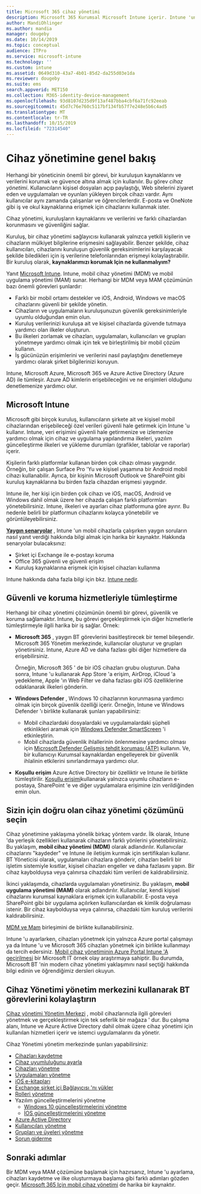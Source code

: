 ```yaml
---
title: Microsoft 365 cihaz yönetimi
description: Microsoft 365 Kurumsal Microsoft Intune içerir. Intune 'un kuruluşunuz için mobil cihaz yönetimi ve mobil uygulama yönetimi nasıl sağladığını öğrenin. Yaygın senaryoları okuyun ve ortamınızda Microsoft 365 dağıtmak için Intune 'u kullanın.
author: MandiOhlinger
ms.author: mandia
manager: dougeby
ms.date: 10/14/2019
ms.topic: conceptual
audience: ITPro
ms.service: microsoft-intune
ms.technology: ''
ms.custom: intune
ms.assetid: 0649d310-43a7-4b01-85d2-da255d03e1da
ms.reviewer: dougeby
ms.suite: ems
search.appverid: MET150
ms.collection: M365-identity-device-management
ms.openlocfilehash: 93d8107d235d9f13af487bba4cbf6a71fc92eeab
ms.sourcegitcommit: 45d7c76e760c5117bf134fb57f7e248e5b6c4ad5
ms.translationtype: MT
ms.contentlocale: tr-TR
ms.lasthandoff: 10/15/2019
ms.locfileid: "72314540"
---
```

# <a name="device-management-overview"></a>Cihaz yönetimine genel bakış

Herhangi bir yöneticinin önemli bir görevi, bir kuruluşun kaynaklarını ve verilerini korumak ve güvence altına almak için kullanılır. Bu görev *cihaz yönetimi*. Kullanıcıların kişisel dosyaları açıp paylaştığı, Web sitelerini ziyaret eden ve uygulamaları ve oyunları yükleyen birçok cihazı vardır. Aynı kullanıcılar aynı zamanda çalışanlar ve öğrencilerlerdir. E-posta ve OneNote gibi iş ve okul kaynaklarına erişmek için cihazlarını kullanmak ister.

Cihaz yönetimi, kuruluşların kaynaklarını ve verilerini ve farklı cihazlardan korunmasını ve güvenliğini sağlar.

Kuruluş, bir cihaz yönetimi sağlayıcısı kullanarak yalnızca yetkili kişilerin ve cihazların mülkiyet bilgilerine erişmesini sağlayabilir. Benzer şekilde, cihaz kullanıcıları, cihazlarını kuruluşun güvenlik gereksinimlerini karşılayacak şekilde biledikleri için iş verilerine telefonlarından erişmeyi kolaylaştırabilir. Bir kuruluş olarak, **kaynaklarımızı korumak Için ne kullanmalıyım?**

Yanıt [Microsoft Intune](what-is-intune.md). Intune, mobil cihaz yönetimi (MDM) ve mobil uygulama yönetimi (MAM) sunar. Herhangi bir MDM veya MAM çözümünün bazı önemli görevleri şunlardır:

- Farklı bir mobil ortamı destekler ve iOS, Android, Windows ve macOS cihazlarını güvenli bir şekilde yönetin.
- Cihazların ve uygulamaların kuruluşunuzun güvenlik gereksinimleriyle uyumlu olduğundan emin olun.
- Kuruluş verilerinizi kuruluşa ait ve kişisel cihazlarda güvende tutmaya yardımcı olan ilkeler oluşturun.
- Bu ilkeleri zorlamak ve cihazları, uygulamaları, kullanıcıları ve grupları yönetmeye yardımcı olmak için tek ve birleştirilmiş bir mobil çözüm kullanın.
- İş gücünüzün erişimlerini ve verilerini nasıl paylaştığını denetlemeye yardımcı olarak şirket bilgilerinizi koruyun.

Intune, Microsoft Azure, Microsoft 365 ve Azure Active Directory (Azure AD) ile tümleşir. Azure AD kimlerin erişebileceğini ve ne erişimleri olduğunu denetlemenize yardımcı olur.

## <a name="microsoft-intune"></a>Microsoft Intune

Microsoft gibi birçok kuruluş, kullanıcıların şirkete ait ve kişisel mobil cihazlarından erişebileceği özel verileri güvenli hale getirmek için Intune 'u kullanır. Intune, veri erişimini güvenli hale getirmenize ve izlemenize yardımcı olmak için cihaz ve uygulama yapılandırma ilkeleri, yazılım güncelleştirme ilkeleri ve yükleme durumları (grafikler, tablolar ve raporlar) içerir.

Kişilerin farklı platformlar kullanan birden çok cihazı olması yaygındır. Örneğin, bir çalışan Surface Pro 'Yu ve kişisel yaşamına bir Android mobil cihazı kullanabilir. Ayrıca, bir kişinin Microsoft Outlook ve SharePoint gibi kuruluş kaynaklarına bu birden fazla cihazdan erişmesi yaygındır.

Intune ile, her kişi için birden çok cihazı ve iOS, macOS, Android ve Windows dahil olmak üzere her cihazda çalışan farklı platformları yönetebilirsiniz. Intune, ilkeleri ve ayarları cihaz platformuna göre ayırır. Bu nedenle belirli bir platformun cihazlarını kolayca yönetebilir ve görüntüleyebilirsiniz.

**[Yaygın senaryolar](common-scenarios.md)** , Intune 'un mobil cihazlarla çalışırken yaygın soruların nasıl yanıt verdiği hakkında bilgi almak için harika bir kaynaktır. Hakkında senaryolar bulacaksınız:  

- Şirket içi Exchange ile e-postayı koruma
- Office 365 güvenli ve güvenli erişim
- Kuruluş kaynaklarına erişmek için kişisel cihazları kullanma

Intune hakkında daha fazla bilgi için bkz. [Intune nedir](what-is-intune.md).

## <a name="integration-with-secure-and-protect-services"></a>Güvenli ve koruma hizmetleriyle tümleştirme

Herhangi bir cihaz yönetimi çözümünün önemli bir görevi, güvenlik ve koruma sağlamaktır. Intune, bu görevi gerçekleştirmek için diğer hizmetlerle tümleştirmeyle ilgili harika bir iş sağlar. Örnek:

- **Microsoft 365** , yaygın BT görevlerini basitleştirecek bir temel bileşendir. Microsoft 365 Yönetim merkezinde, kullanıcılar oluşturur ve grupları yönetirsiniz. Intune, Azure AD ve daha fazlası gibi diğer hizmetlere da erişebilirsiniz.

  Örneğin, Microsoft 365 ' de bir iOS cihazları grubu oluşturun. Daha sonra, Intune 'u kullanarak App Store 'a erişim, AirDrop, iCloud 'a yedekleme, Apple 'ın Web Filter ve daha fazlası gibi iOS özelliklerine odaklanarak ilkeleri gönderin.

- **Windows Defender** , Windows 10 cihazlarının korunmasına yardımcı olmak için birçok güvenlik özelliği içerir. Örneğin, Intune ve Windows Defender 'ı birlikte kullanarak şunları yapabilirsiniz:

  - Mobil cihazlardaki dosyalardaki ve uygulamalardaki şüpheli etkinlikleri aramak için [Windows Defender SmartScreen](../protect/endpoint-protection-windows-10.md) 'i etkinleştirin.
  - Mobil cihazlarda güvenlik ihlallerinin önlenmesine yardımcı olması için [Microsoft Defender Gelişmiş tehdit koruması (ATP)](../protect/advanced-threat-protection.md) kullanın. Ve, bir kullanıcıyı Kurumsal kaynaklardan engelleyerek bir güvenlik ihlalinin etkilerini sınırlandırmaya yardımcı olur.

- **Koşullu erişim** Azure Active Directory bir özelliktir ve Intune ile birlikte tümleştirilir. [Koşullu erişimi](../protect/conditional-access.md)kullanarak yalnızca uyumlu cihazların e-postaya, SharePoint 'e ve diğer uygulamalara erişimine izin verildiğinden emin olun.

## <a name="choose-the-device-management-solution-thats-right-for-you"></a>Sizin için doğru olan cihaz yönetimi çözümünü seçin

Cihaz yönetimine yaklaşıma yönelik birkaç yöntem vardır. İlk olarak, Intune 'da yerleşik özellikleri kullanarak cihazların farklı yönlerini yönetebilirsiniz. Bu yaklaşım, **mobil cihaz yönetimi (MDM)** olarak adlandırılır. Kullanıcılar cihazlarını "kaydeder" ve Intune ile iletişim kurmak için sertifikaları kullanır. BT Yöneticisi olarak, uygulamaları cihazlara gönderir, cihazları belirli bir işletim sistemiyle kısıtlar, kişisel cihazları engeller ve daha fazlasını yapın. Bir cihaz kaybolduysa veya çalınırsa cihazdaki tüm verileri de kaldırabilirsiniz.

İkinci yaklaşımda, cihazlarda uygulamaları yönetirsiniz. Bu yaklaşım, **mobil uygulama yönetimi (MAM)** olarak adlandırılır. Kullanıcılar, kendi kişisel cihazlarını kurumsal kaynaklara erişmek için kullanabilir. E-posta veya SharePoint gibi bir uygulama açılırken kullanıcılardan ek kimlik doğrulaması istenir. Bir cihaz kaybolduysa veya çalınırsa, cihazdaki tüm kuruluş verilerini kaldırabilirsiniz.

[MDM ve Mam](byod-technology-decisions.md) birleşimini de birlikte kullanabilirsiniz.

Intune 'u ayarlarken, cihazları yönetmek için yalnızca Azure portal çalışmayı ya da Intune 'u ve Microsoft 365 cihazları yönetmek için birlikte kullanmayı da tercih edersiniz. [Mobil cihaz yönetiminin Azure Portal Intune 'A geçirilmesi](https://www.microsoft.com/itshowcase/Article/Content/1042/Migrating-mobile-device-management-to-Intune-in-the-Azure-portal) bir Microsoft IT örnek olay araştırmaya sahiptir. Bu durumda, Microsoft BT 'nin modern cihaz yönetimi yaklaşımını nasıl seçtiği hakkında bilgi edinin ve öğrendiğimiz dersleri okuyun.

## <a name="simplify-it-tasks-using-the-device-management-admin-center"></a>Cihaz Yönetimi yönetim merkezini kullanarak BT görevlerini kolaylaştırın

[Cihaz yönetimi Yönetim Merkezi](https://devicemanagement.microsoft.com/) , mobil cihazlarınızla ilgili görevleri yönetmek ve gerçekleştirmek için tek seferlik bir mağaza ' dur. Bu çalışma alanı, Intune ve Azure Active Directory dahil olmak üzere cihaz yönetimi için kullanılan hizmetleri içerir ve istemci uygulamalarını da yönetir.

Cihaz Yönetimi yönetim merkezinde şunları yapabilirsiniz:

- [Cihazları kaydetme](../enrollment/device-enrollment.md)
- [Cihaz uyumluluğunu ayarla](../protect/device-compliance-get-started.md)
- [Cihazları yönetme](../remote-actions/device-management.md)
- [Uygulamaları yönetme](../apps/app-management.md)  
- [iOS e-kitapları](../apps/vpp-ebooks-ios.md)  
- [Exchange şirket içi Bağlayıcısı 'nı yükler](../protect/exchange-connector-install.md)  
- [Rolleri yönetme](role-based-access-control.md)  
- Yazılım güncelleştirmelerini yönetme
  - [Windows 10 güncelleştirmelerini yönetme](../protect/windows-update-for-business-configure.md)  
  - [İOS güncelleştirmelerini yönetme](../protect/software-updates-ios.md)  
- [Azure Active Directory](https://docs.microsoft.com/azure/active-directory)  
- [Kullanıcıları yönetme](https://docs.microsoft.com/azure/active-directory/fundamentals/add-users-azure-active-directory)
- [Grupları ve üyeleri yönetme](https://docs.microsoft.com/azure/active-directory/fundamentals/active-directory-manage-groups)
- [Sorun giderme](help-desk-operators.md)

## <a name="next-steps"></a>Sonraki adımlar

Bir MDM veya MAM çözümüne başlamak için hazırsanız, Intune 'u ayarlama, cihazları kaydetme ve ilke oluşturmaya başlama gibi farklı adımları gözden geçir. [Microsoft 365 Için mobil cihaz yönetimi](https://docs.microsoft.com/microsoft-365/enterprise/mobility-infrastructure) de harika bir kaynaktır.
